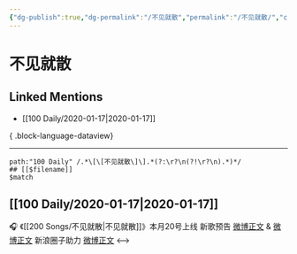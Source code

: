 ```yaml
---
{"dg-publish":true,"dg-permalink":"/不见就散","permalink":"/不见就散/","created":"2023-04-02T16:34:57.000+08:00","updated":"2023-04-10T15:30:19.000+08:00"}
---
```


# 不见就散

## Linked Mentions
- [[100 Daily/2020-01-17\|2020-01-17]]

{ .block-language-dataview}

---

```expander
path:"100 Daily" /.*\[\[不见就散\]\].*(?:\r?\n(?!\r?\n).*)*/
## [[$filename]]
$match
```
## [[100 Daily/2020-01-17\|2020-01-17]]
🎧 《[[200 Songs/不见就散\|不见就散]]》本月20号上线
新歌预告 [微博正文](https://m.weibo.cn/6466290670/4461664017184927) & [微博正文](https://m.weibo.cn/6466290670/4461664349081216)
新浪圈子助力 [微博正文](https://m.weibo.cn/6466290670/4461781000657933)
<-->
